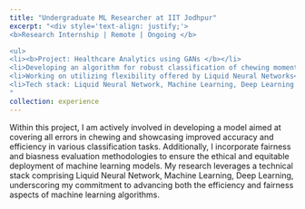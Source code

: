 ```yaml
---
title: "Undergraduate ML Researcher at IIT Jodhpur"
excerpt: "<div style='text-align: justify;'>
<b>Research Internship | Remote | Ongoing </b>

<ul>
<li><b>Project: Healthcare Analytics using GANs </b></li>
<li>Developing an algorithm for robust classification of chewing moments.</li>
<li>Working on utilizing flexibility offered by Liquid Neural Networks</li>
<li>Tech stack: Liquid Neural Network, Machine Learning, Deep Learning </li>
"
collection: experience
---
```



Within this project, I am actively involved in developing a model aimed at covering all errors in chewing and showcasing improved accuracy and efficiency in various classification tasks. Additionally, I incorporate fairness and biasness evaluation methodologies to ensure the ethical and equitable deployment of machine learning models. My research leverages a technical stack comprising Liquid Neural Network, Machine Learning, Deep Learning, underscoring my commitment to advancing both the efficiency and fairness aspects of machine learning algorithms.


